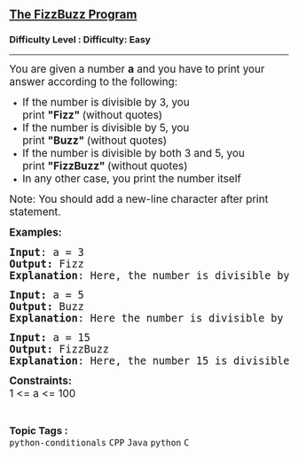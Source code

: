 <h2><a href="https://www.geeksforgeeks.org/problems/the-fizzbuzz-program--125723/1?page=2&category=Java&sortBy=submissions">The FizzBuzz Program</a></h2><h3>Difficulty Level : Difficulty: Easy</h3><hr><div class="problems_problem_content__Xm_eO"><p><span style="font-size: 14pt;">You are given a number&nbsp;<strong>a</strong> and you have to print your answer according to the following:</span></p>
<ul>
<li><span style="font-size: 14pt;">If the number is divisible by 3, you print&nbsp;<strong>"Fizz"&nbsp;</strong>(without quotes)</span></li>
<li><span style="font-size: 14pt;">If the number is divisible by 5, you print&nbsp;<strong>"Buzz"&nbsp;</strong>(without quotes)</span></li>
<li><span style="font-size: 14pt;">If the number is divisible by both 3 and 5, you print&nbsp;<strong>"FizzBuzz"&nbsp;</strong>(without quotes)</span></li>
<li><span style="font-size: 14pt;">In any other case, you print the number itself</span></li>
</ul>
<p><span style="font-size: 14pt;">Note:&nbsp;You should add a&nbsp;new-line&nbsp;character after print statement.</span></p>
<p><span style="font-size: 14pt;"><strong>Examples:</strong></span></p>
<pre><span style="font-size: 14pt;"><strong>Input</strong>: a = 3
<strong>Output:</strong> Fizz
<strong>Explanation</strong>: Here, the number is divisible by 3, so Fizz is printed.</span></pre>
<pre><span style="font-size: 14pt;"><strong>Input: </strong>a = 5
<strong>Output: </strong>Buzz
<strong>Explanation</strong>: Here the number is divisible by 5, so Buzz is printed.</span></pre>
<pre><span style="font-size: 14pt;"><strong>Input: </strong>a = 15
<strong>Output: </strong>FizzBuzz
<strong>Explanation</strong>: Here, the number 15 is divisible by both 3 and 5, so FizzBuzz is printed.</span></pre>
<p><span style="font-size: 14pt;"><strong>Constraints:<br></strong>1 &lt;= a &lt;= 100</span></p></div><br><p><span style=font-size:18px><strong>Topic Tags : </strong><br><code>python-conditionals</code>&nbsp;<code>CPP</code>&nbsp;<code>Java</code>&nbsp;<code>python</code>&nbsp;<code>C</code>&nbsp;